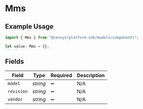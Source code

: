 # Mms

## Example Usage

```typescript
import { Mms } from "@censys/platform-sdk/models/components";

let value: Mms = {};
```

## Fields

| Field              | Type               | Required           | Description        |
| ------------------ | ------------------ | ------------------ | ------------------ |
| `model`            | *string*           | :heavy_minus_sign: | N/A                |
| `revision`         | *string*           | :heavy_minus_sign: | N/A                |
| `vendor`           | *string*           | :heavy_minus_sign: | N/A                |